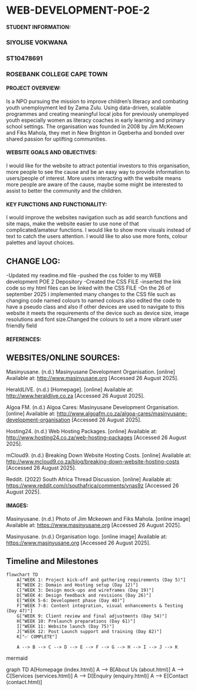 # WEB-DEVELOPMENT-POE-2

#### STUDENT INFORMATION:

### SIYOLISE VOKWANA
### ST10478691
### ROSEBANK COLLEGE CAPE TOWN

#### PROJECT OVERVIEW:
Is a NPO pursuing the mission to improve children’s literacy 
and combating youth unemployment led by Zama Zulu. Using 
data-driven, scalable programmes and creating meaningful 
local jobs for previously unemployed youth especially women 
as literacy coaches in early learning and primary school 
settings. The organisation was founded in 2008 by Jim 
McKeown and Fiks Mahola, they met in New Brighton in 
Gqeberha and bonded over shared passion for uplifting 
communities.   


#### WEBSITE GOALS AND OBJECTIVES:
I would like for the website to attract potential investors to this organisation, more people to 
see the cause and be an easy way to provide information to users/people of interest. More 
users interacting with the website means more people are aware of the cause, maybe some 
might be interested to assist to better the community and the children.  

#### KEY FUNCTIONS AND FUNCTIONALITY:
I would improve the websites navigation such as add search functions and site maps, make 
the website easier to use none of that complicated/amateur functions. I would like to show 
more visuals instead of text to catch the users attention. I would like to also use more fonts, 
colour palettes and layout choices. 

## CHANGE LOG:
-Updated my readme.md file 
-pushed the css folder to my WEB development POE 2 Depository
-Created the CSS FILE
-inserted the link code so my html files can be linked with the CSS FILE 
-On the 26 of september 2025 i implemented many changes to the CSS file such as changing code named colours to named colours also edited the code to have a pseudo class and also if other devices are used to navigate to this website it meets the requirements of the device such as device size, image resolutions and font size.Changed the colours to set a more vibrant user friendly field


#### REFERENCES:
## WEBSITES/ONLINE SOURCES:
Masinyusane. (n.d.) Masinyusane Development Organisation. [online] Available at: http://www.masinyusane.org
 [Accessed 26 August 2025].

HeraldLIVE. (n.d.) [Homepage]. [online] Available at: http://www.heraldlive.co.za
 [Accessed 26 August 2025].

Algoa FM. (n.d.) Algoa Cares: Masinyusane Development Organisation. [online] Available at: http://www.algoafm.co.za/algoa-cares/masinyusane-development-organisation
 [Accessed 26 August 2025].

Hosting24. (n.d.) Web Hosting Packages. [online] Available at: http://www.hosting24.co.za/web-hosting-packages
 [Accessed 26 August 2025].

mCloud9. (n.d.) Breaking Down Website Hosting Costs. [online] Available at: http://www.mcloud9.co.za/blog/breaking-down-website-hosting-costs
 [Accessed 26 August 2025].

Reddit. (2022) South Africa Thread Discussion. [online] Available at: https://www.reddit.com/r/southafrica/comments/vnas9z
 [Accessed 26 August 2025].

 #### IMAGES:

Masinyusane. (n.d.) Photo of Jim Mckeown and Fiks Mahola. [online image] Available at: https://www.masinyusane.org
 [Accessed 26 August 2025].

Masinyusane. (n.d.) Organisation logo. [online image] Available at: https://www.masinyusane.org
 [Accessed 26 August 2025].
 
## Timeline and Milestones

```mermaid
flowchart TD
    A["WEEK 1: Project kick-off and gathering requirements (Day 5)"]
    B["WEEK 2: Domain and Hosting setup (Day 12)"]
    C["WEEK 3: Design mock-ups and wireframes (Day 19)"]
    D["WEEK 4: Design feedback and revisions (Day 26)"]
    E["WEEK 5-6: Development phase (Day 40)"]
    F["WEEK 7-8: Content integration, visual enhancements & Testing (Day 47)"]
    G["WEEK 9: Client review and final adjustments (Day 54)"]
    H["WEEK 10: Prelaunch preparations (Day 61)"]
    I["WEEK 11: Website launch (Day 75)"]
    J["WEEK 12: Post Launch support and training (Day 82)"]
    K["✅ COMPLETE"]

    A --> B --> C --> D --> E --> F --> G --> H --> I --> J --> K

```




mermaid 




graph TD
    A[Homepage (index.html)]
    A --> B[About Us (about.html)]
    A --> C[Services (services.html)]
    A --> D[Enquiry (enquiry.html)]
    A --> E[Contact (contact.html)]

```



















